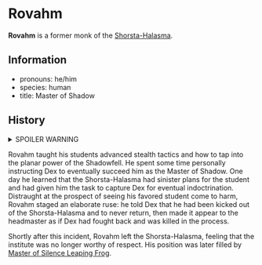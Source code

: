 # Rovahm

**Rovahm** is a former monk of the [Shorsta-Halasma](../shorsta-halasma.md).

## Information

- pronouns: he/him
- species: human
- title: Master of Shadow

## History

<details>
  <summary>SPOILER WARNING</summary>

  Shorsta is a couatl who was sent to [Mote](../../../mote/mote.md) several millennia ago to oversee the advent of the [Great Astral Confluence](../../../lore/great-astral-confluence.md), a time when mortals would learn to harness the power of [starstuff](../../../artifacts/starstuff.md) to open their minds to the Astral Plane, thereby achieving a transcendence of body and mind. He believes that he has discovered a bloodline of elves that will one day give birth to the one who will trigger this Confluence, and has spent thousands of years subtly guiding historical events and bloodlines toward this event.

  Shorsta and his partner, another couatl named Halasma, travelled alongside the first elves who set foot on [Esterfell](../../../mote/esterfell/esterfell.md), then helped found a monastery on startouched grounds within the [Eastern Forests](../../../mote/esterfell/lenya/eastern-forests.md). In the guise of elves, Shorsta and Halasma acted as the monastery's first headmasters, teaching their students to harness their ki and pass their traditions onto future generations. Once the Shorsta-Halasma was established, Halasma felt she had seen her ancient task to completion, and left Mote to explore the stars, but promised to return one day to help further Shorsta's task if needed. Over time, they each made it appear as if they had died of old age, that new leadership could take over and continue their teachings. Shorsta took a new form, this time as a human of [Yggru](../../../mote/esterfell/yggru/yggru.md) named Rovahm, that he could await the Confluence from afar and not inadvertently disrupt future events.

  Once the elven bloodline had reached the prophesied generation, Shorsta (in the guise of Rovahm) returned to [Lenya](../../../mote/esterfell/lenya/lenya.md) and took a position at the Shorsta-Halasma again, this time as the Master of Shadow, that he could help personally instruct the one he believed would bring about the Great Astral Confluence — a young elf named [Dex](dex.md).

</details>

Rovahm taught his students advanced stealth tactics and how to tap into the planar power of the Shadowfell. He spent some time personally instructing Dex to eventually succeed him as the Master of Shadow. One day he learned that the Shorsta-Halasma had sinister plans for the student and had given him the task to capture Dex for eventual indoctrination. Distraught at the prospect of seeing his favored student come to harm, Rovahm staged an elaborate ruse: he told Dex that he had been kicked out of the Shorsta-Halasma and to never return, then made it appear to the headmaster as if Dex had fought back and was killed in the process.

Shortly after this incident, Rovahm left the Shorsta-Halasma, feeling that the institute was no longer worthy of respect. His position was later filled by [Master of Silence Leaping Frog](leaping-frog.md).
